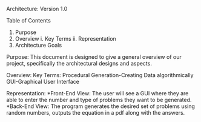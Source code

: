 Architecture:
Version 1.0

Table of Contents
1. Purpose
2. Overview
	i. Key Terms
	ii. Representation
3. Architecture Goals

Purpose:
This document is designed to give a general overview of our project, specifically the architectural designs and aspects. 

Overview:
Key Terms:
Procedural Generation-Creating Data algorithmically
GUI-Graphical User Interface

Representation:
*Front-End View: The user will see a GUI where they are able to enter the number and type of problems they want to be generated.
*Back-End View: The program generates the desired set of problems using random numbers, outputs the equation in a pdf along with the answers.
